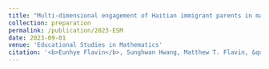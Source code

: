 ```yaml
---
title: "Multi-dimensional engagement of Haitian immigrant parents in mathematics education"
collection: preparation
permalink: /publication/2023-ESM
date: 2023-09-01
venue: 'Educational Studies in Mathematics'
citation: '<b>Eunhye Flavin</b>, Sunghwan Hwang, Matthew T. Flavin, &quot;Multi-dimensional engagement of Haitian immigrant parents in mathematics education,&quot; under review in <i>Educational Studies in Mathematics</i>, submitted Sep. 2023.'
---
```

